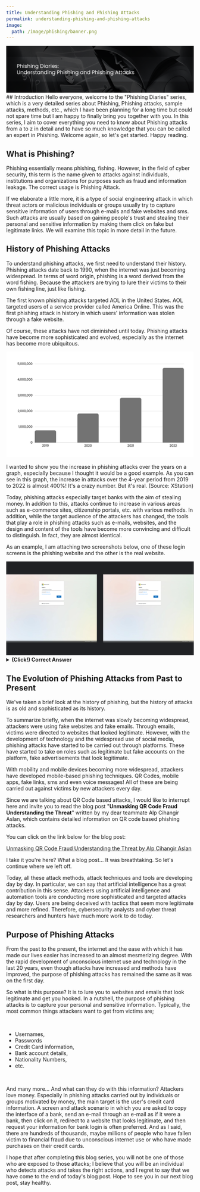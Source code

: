 ```yaml
---
title: Understanding Phishing and Phishing Attacks
permalink: understanding-phishing-and-phishing-attacks
image:
  path: /image/phishing/banner.png
---
```


<img src="/images/phishing/head.png">
## Introduction
Hello everyone, welcome to the "Phishing Diaries" series, which is a very detailed series about Phishing, Phishing attacks, sample attacks, methods, etc., which I have been planning for a long time but could not spare time but I am happy to finally bring you together with you. In this series, I aim to cover everything you need to know about Phishing attacks from a to z in detail and to have so much knowledge that you can be called an expert in Phishing. Welcome again, so let's get started. Happy reading.

## What is Phishing?
Phishing essentially means phishing, fishing. However, in the field of cyber security, this term is the name given to attacks against individuals, institutions and organizations for purposes such as fraud and information leakage. The correct usage is Phishing Attack. 

If we elaborate a little more, it is a type of social engineering attack in which threat actors or malicious individuals or groups usually try to capture sensitive information of users through e-mails and fake websites and sms. Such attacks are usually based on gaining people's trust and stealing their personal and sensitive information by making them click on fake but legitimate links. We will examine this topic in more detail in the future.

## History of Phishing Attacks
To understand phishing attacks, we first need to understand their history. Phishing attacks date back to 1990, when the internet was just becoming widespread. In terms of word origin, phishing is a word derived from the word fishing. Because the attackers are trying to lure their victims to their own fishing line, just like fishing.

The first known phishing attacks targeted AOL in the United States. AOL targeted users of a service provider called America Online. This was the first phishing attack in history in which users' information was stolen through a fake website. 

Of course, these attacks have not diminished until today. Phishing attacks have become more sophisticated and evolved, especially as the internet has become more ubiquitous.

<img src="/images/phishing/stats.png">

I wanted to show you the increase in phishing attacks over the years on a graph, especially because I thought it would be a good example. As you can see in this graph, the increase in attacks over the 4-year period from 2019 to 2022 is almost 400%! It's a crazy number. But it's real. (Source: XStation)

Today, phishing attacks especially target banks with the aim of stealing money. In addition to this, attacks continue to increase in various areas such as e-commerce sites, citizenship portals, etc. with various methods. In addition, while the target audience of the attackers has changed, the tools that play a role in phishing attacks such as e-mails, websites, and the design and content of the tools have become more convincing and difficult to distinguish. In fact, they are almost identical.

As an example, I am attaching two screenshots below, one of these login screens is the phishing website and the other is the real website.

<img src="/images/phishing/two.png">

<details>
<summary><b>(Click!) Correct Answer </b></summary>
<b>The site on the left is fake.</b>
</details>


## The Evolution of Phishing Attacks from Past to Present
We've taken a brief look at the history of phishing, but the history of attacks is as old and sophisticated as its history. 

To summarize briefly, when the internet was slowly becoming widespread, attackers were using fake websites and fake emails. Through emails, victims were directed to websites that looked legitimate. However, with the development of technology and the widespread use of social media, phishing attacks have started to be carried out through platforms. These have started to take on roles such as legitimate but fake accounts on the platform, fake advertisements that look legitimate.

With mobility and mobile devices becoming more widespread, attackers have developed mobile-based phishing techniques. QR Codes, mobile apps, fake links, sms and even voice messages! All of these are being carried out against victims by new attackers every day. 

Since we are talking about QR Code based attacks, I would like to interrupt here and invite you to read the blog post "**Unmasking QR Code Fraud Understanding the Threat**" written by my dear teammate Alp Cihangir Aslan, which contains detailed information on QR code based phishing attacks. 

You can click on the link below for the blog post:

[Unmasking QR Code Fraud Understanding the Threat by Alp Cihangir Aslan](https://medium.com/the-first-digit/unmasking-qr-code-fraud-understanding-the-threat-0d89d716f321)

I take it you're here? What a blog post... It was breathtaking. So let's continue where we left off. 

Today, all these attack methods, attack techniques and tools are developing day by day. In particular, we can say that artificial intelligence has a great contribution in this sense. Attackers using artificial intelligence and automation tools are conducting more sophisticated and targeted attacks day by day. Users are being deceived with tactics that seem more legitimate and more refined. Therefore, cybersecurity analysts and cyber threat researchers and hunters have much more work to do today.

## Purpose of Phishing Attacks
From the past to the present, the internet and the ease with which it has made our lives easier has increased to an almost mesmerizing degree. With the rapid development of unconscious internet use and technology in the last 20 years, even though attacks have increased and methods have improved, the purpose of phishing attacks has remained the same as it was on the first day.

So what is this purpose? It is to lure you to websites and emails that look legitimate and get you hooked. In a nutshell, the purpose of phishing attacks is to capture your personal and sensitive information. Typically, the most common things attackers want to get from victims are;

<br>

- Usernames,
- Passwords
- Credit Card information,
- Bank account details,
- Nationality Numbers,
- etc.


<br>

And many more... And what can they do with this information? Attackers love money. Especially in phishing attacks carried out by individuals or groups motivated by money, the main target is the user's credit card information. A screen and attack scenario in which you are asked to copy the interface of a bank, send an e-mail through an e-mail as if it were a bank, then click on it, redirect to a website that looks legitimate, and then request your information for bank login is often preferred. And as I said, there are hundreds of thousands, maybe millions of people who have fallen victim to financial fraud due to unconscious internet use or who have made purchases on their credit cards. 

I hope that after completing this blog series, you will not be one of those who are exposed to those attacks; I believe that you will be an individual who detects attacks and takes the right actions, and I regret to say that we have come to the end of today's blog post. Hope to see you in our next blog post, stay healthy.
